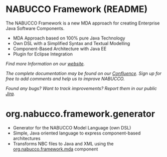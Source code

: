 NABUCCO Framework (README)
==========================

The NABUCCO Framework is a new MDA approach for creating Enterprise Java Software Components.

* MDA Approach based on 100% pure Java Technology
* Own DSL with a Simplified Syntax and Textual Modelling
* Component-Based Architecture with Java EE
* Plugin for Eclipse Integration



*Find more Information on our [website](http://nabuccosource.org/).*

*The complete documentation may be found on our [Confluence](http://www.nabucco-source.org/confluence/). Sign up for free to add comments and help us to improve NABUCCO.*

*Found any bugs? Want to track improvements? Report them in our public [Jira](http://www.nabucco-source.org/jira/).*


org.nabucco.framework.generator
=======================
* Generator for the NABUCCO Model Language (own DSL)
* Simple, Java oriented language to express component-based architectures
* Transforms NBC files to Java and XML using the [org.nabucco.framework.mda](http://github.com/NABUCCO/org.nabucco.framework.mda) component